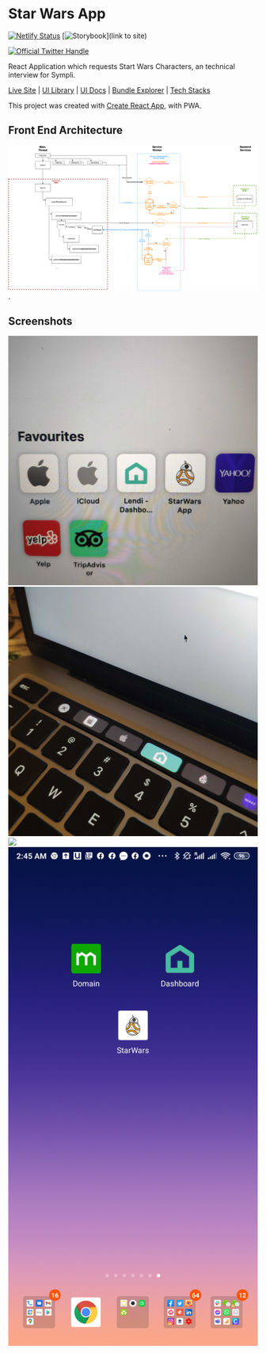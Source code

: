 # Star Wars App

[![Netlify Status](https://api.netlify.com/api/v1/badges/fa7d6d8d-09d3-44dc-8bd6-b1e1a0edf217/deploy-status)](https://sympli-rjs.netlify.app/storybook)
[![Storybook](https://cdn.jsdelivr.net/gh/storybookjs/brand@master/badge/badge-storybook.svg)](link to site)
<p>
    <a href="https://twitter.com/intent/follow?screen_name=jacktator">
        <img src="https://badgen.net/twitter/follow/jacktator?icon=twitter&label=%40jacktator" alt="Official Twitter Handle" />
    </a>
</p>

React Application which requests Start Wars Characters, an technical interview for Sympli.

[Live Site](https://sympli-rjs.netlify.app) | [UI Library](https://sympli-rjs.netlify.app/storybook) | [UI Docs](https://sympli-rjs.netlify.app/docs) | [Bundle Explorer](https://sympli-rjs.netlify.app/explorer) | [Tech Stacks](./DOCS.md)

This project was created with [Create React App](./docs/CRA.md), with PWA.

## Front End Architecture

![](./architecture.png).

## Screenshots

![](./docs/assets/safari.jpg)
![](./docs/assets/touchbar.jpg)
![](./docs/assets/iphone.png)
![](./docs/assets/android.png)